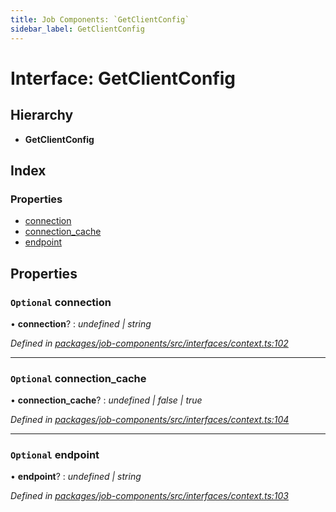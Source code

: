 ```yaml
---
title: Job Components: `GetClientConfig`
sidebar_label: GetClientConfig
---
```


# Interface: GetClientConfig

## Hierarchy

* **GetClientConfig**

## Index

### Properties

* [connection](getclientconfig.md#optional-connection)
* [connection_cache](getclientconfig.md#optional-connection_cache)
* [endpoint](getclientconfig.md#optional-endpoint)

## Properties

### `Optional` connection

• **connection**? : *undefined | string*

*Defined in [packages/job-components/src/interfaces/context.ts:102](https://github.com/terascope/teraslice/blob/f95bb5556/packages/job-components/src/interfaces/context.ts#L102)*

___

### `Optional` connection_cache

• **connection_cache**? : *undefined | false | true*

*Defined in [packages/job-components/src/interfaces/context.ts:104](https://github.com/terascope/teraslice/blob/f95bb5556/packages/job-components/src/interfaces/context.ts#L104)*

___

### `Optional` endpoint

• **endpoint**? : *undefined | string*

*Defined in [packages/job-components/src/interfaces/context.ts:103](https://github.com/terascope/teraslice/blob/f95bb5556/packages/job-components/src/interfaces/context.ts#L103)*
